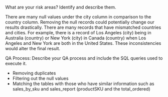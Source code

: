 What are your risk areas? Identify and describe them.

There are many null values under the city column in comparison to the country column. Removing the null records could potentially change our results drastically.
There are many records that have mismatched countries and cities. For example, there is a record of Los Angeles (city) being in Australia (country) or New York (city) in Canada (country) when Los Angeles and New York are both in the United States.
These inconsistencies would alter the final result.

QA Process:
Describe your QA process and include the SQL queries used to execute it.

- Removing duplicates
- Filtering out the null values
- Matching the tables with those who have similar information such as sales_by_sku and sales_report (productSKU and the total_ordered)
